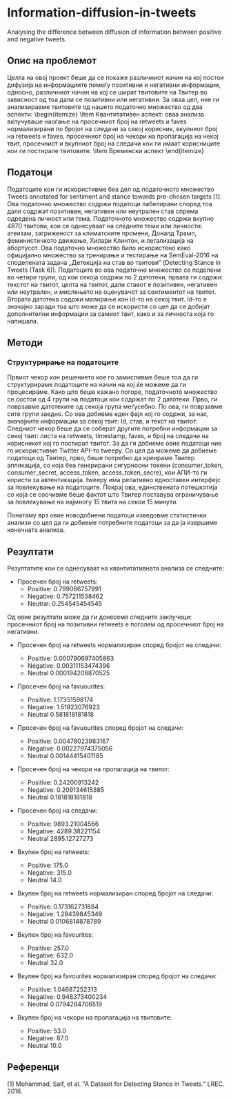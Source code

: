 # Information-diffusion-in-tweets
Analysing the difference between diffusion of information between positive and negative tweets.

## Опис на проблемот
Целта на овој проект беше да се покаже различниот начин на кој постои дифузија на информациите помеѓу позитивни и негативни информации, односно, различниот начин на кој се шират твитовите на Твитер во зависност од тоа дали се позитивни или негативни. За оваа цел, ние ги анализиравме твитовите од нашето податочно множество од два аспекти:
\begin{itemize}
	\item Квантитативен аспект: оваа анализа вклучуваше наоѓање на просечниот број на retweets и faves нормализирани по бројот на следачи за секој корисник, вкупниот број на retweets и faves, просечниот број на чекори на пропагација на некој твит, просечниот и вкупниот број на следачи кои ги имаат корисниците кои ги постирале твитовите.
	\item Временски аспект
\end{itemize}


## Податоци
Податоците кои ги искористивме беа дел од податочното множество Tweets annotated for sentiment and stance towards pre-chosen targets [1]. Oва податочно множество содржи податоци лабелирани според тоа дали содржат позитивен, негативен или неутрален став спрема одредена личност или тема. Податочното множество содржи вкупно 4870 твитови, кои се однесуваат на следните теми или личности: атеизам, загриженост за климатските промени, Доналд Трамп, феминистичкото движење, Хилари Клинтон, и легализација на абортусот. Ова податочно множество било искористено како официјално множество за тренирање и тестирање на SemEval-2016 на споделената задача „Детекција на став во твитови“ (Detecting Stance in Tweets (Task 6)).
Податоците во ова податочно множество се поделени во четири групи, од кои секоја содржи по 2 датотеки, првата ги содржи: текстот на твитот, целта на твитот, дали ставот е позитивен, негативен или неутрален, и мислењето на оценувачот за сентиментот на твитот. Втората датотека содржи мапирање кон id-то на секој твит. Id-то е значајно заради тоа што може да се искористи со цел да се добијат дополнителни информации за самиот твит, како и за личноста која го напишала.


## Методи

### Структурирање на податоците
Првиот чекор кон решението кое го замисливме беше тоа да ги структурираме податоците на начин на кој ќе можеме да ги процесираме. Како што беше кажано погоре, податочното множество се состои од 4 групи на податоци кои содржат по 2 датотеки. Прво, ги поврзавме датотеките од секоја група меѓусебно. По ова, ги поврзавме сите групи заедно. Со ова добивме еден фајл кој го содржи, за нас, значајните информации за секој твит: Id, став, и текст на твитот. 
Следниот чекор беше да се соберат другите потребни информации за секој твит: листа на retweets, timestamp, faves, и број на следачи на корисникот кој го постирал твитот. За да ги добиеме овие податоци ние го искористивме Twitter API-то tweepy. Со цел да можеме да добиеме податоци од Твитер, прво, беше потребно да креираме Твитер апликација, со која беа генерирани сигурносни токени (consumer_token, consumer_secret, access_token, access_token_secre), кои АПИ-то ги користи за автентикација. tweepy има релативно едноставен интерфејс за повлекување на податоците. Покрај ова, единствената потешкотија со која се соочивме беше фактот што Твитер поставува ограничување за повлекување на најмногу 15 твита на секои 15 минути.

Понатаму врз овие новодобиени податоци изведовме статистички анализи со цел да ги добиеме потребните податоци за да ја извршиме конечната анализа.

## Резултати
Резултатите кои се однесуваат на квантитативната анализа се следните: 

* Просечен број на retweets:
	* Positive: 0.799086757991
	* Negative: 0.757211538462
	* Neutral:  0.254545454545

Од овие резултати може да ги донесеме следните заклучоци: просечниот број на позитивни retweets e поголем од просечниот број на негативни. 

* Просечен број на retweets нормализиран според бројот на следачи:
	* Positive: 0.000790697405863
	* Negative: 0.00311153474396
	* Neutral 0.000194208870525

* Просечен број на favuourites:
	* Positive: 1.17351598174
	* Negative: 1.51923076923
	* Neutral 0.581818181818	

* Просечен број на favuourites според бројот на следачи:
	* Positive: 0.00478023983167
	* Negative: 0.00227974375056
	* Neutral 0.00144415401185

* Просечен број на чекори на пропагација на твитот:
	* Positive: 0.24200913242
	* Negative: 0.209134615385
	* Neutral 0.181818181818

* Просечен број на следачи:
	* Positive: 9893.21004566
	* Negative: 4289.38221154
	* Neutral 2895.12727273

* Вкупен број на retweets:
	* Positive: 175.0
	* Negative: 315.0
	* Neutral 14.0

* Вкупен број на retweets нормализиран според бројот на следачи:
	* Positive: 0.173162731884
	* Negative: 1.29439845349
	* Neutral 0.0106814878789

* Вкупен број на favourites:
	* Positive: 257.0
	* Negative: 632.0
	* Neutral 32.0

* Вкупен број на favourites нормализиран според бројот на следачи:
	* Positive: 1.04687252313
	* Negative: 0.948373400234
	* Neutral 0.0794284706519

* Вкупен број на чекори на пропагација на твитовите:
	* Positive: 53.0
	* Negative: 87.0
	* Neutral 10.0


## Референци
[1] Mohammad, Saif, et al. "A Dataset for Detecting Stance in Tweets." LREC. 2016.

